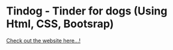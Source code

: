 # Tindog - Tinder for dogs (Using Html, CSS, Bootsrap) 
<a href="index.html">Check out the website here...!</a>
